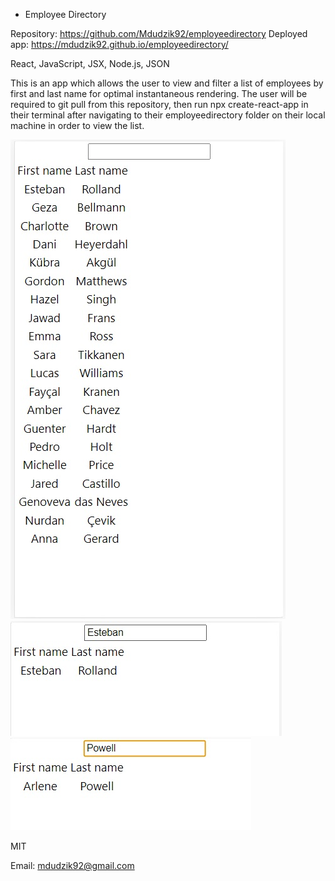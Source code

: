 * Employee Directory

<!-- Live link to deployed app -->
Repository: https://github.com/Mdudzik92/employeedirectory
Deployed app: https://mdudzik92.github.io/employeedirectory/

<!-- Technologies used -->
React, JavaScript, JSX, Node.js, JSON

<!-- Explanation of what the app is -->
This is an app which allows the user to view and filter a list of employees by first and last name for optimal instantaneous rendering. The user will be required to git pull from this repository, then run npx create-react-app in their terminal after navigating to their employeedirectory folder on their local machine in order to view the list. 

<!-- Screenshot -->
<img src="./img/list.jpg">
<img src="./img/firstnamelist.jpg">
<img src="./img/lastnamelist.jpg">

<!-- License -->
MIT

<!-- Contact information -->
Email: mdudzik92@gmail.com